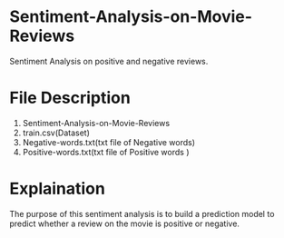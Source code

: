 # Sentiment-Analysis-on-Movie-Reviews
 Sentiment Analysis on positive and negative reviews.

# File Description
 1. Sentiment-Analysis-on-Movie-Reviews
 2. train.csv(Dataset)
 3. Negative-words.txt(txt file of Negative words)
 4. Positive-words.txt(txt file of Positive words )

# Explaination
The purpose of this sentiment  analysis is to build a prediction model to predict whether a review on the movie is positive or negative.

